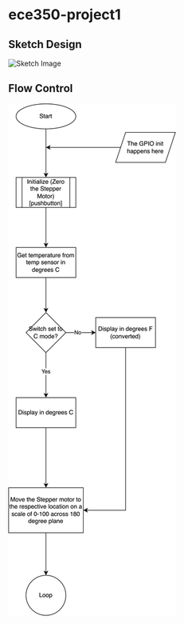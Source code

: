 # ece350-project1

## Sketch Design
![Sketch Image](images/Project_Sketch.png)

## Flow Control
![Flow Control](images/Flow_Control.png)
